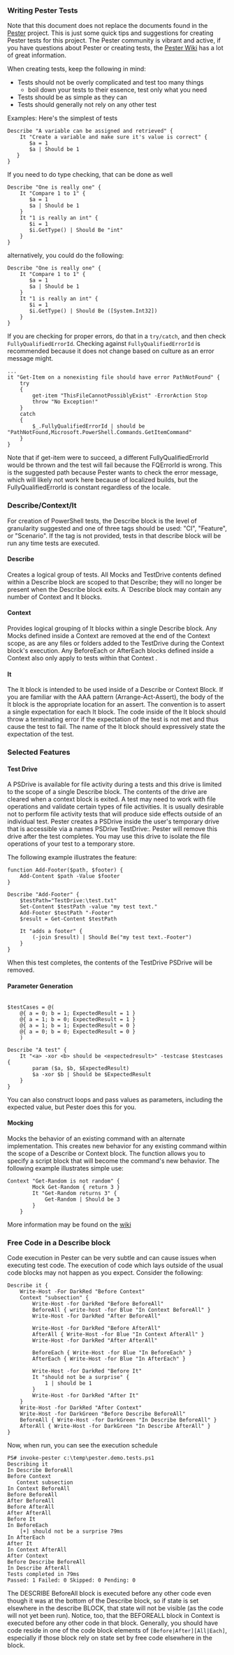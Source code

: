 ### Writing Pester Tests
Note that this document does not replace the documents found in the [Pester](https://github.com/pester/pester "Pester") project. This is just
some quick tips and suggestions for creating Pester tests for this project. The Pester community is vibrant and active, if you have questions
about Pester or creating tests, the [Pester Wiki](https://github.com/pester/pester/wiki) has a lot of great information.

When creating tests, keep the following in mind:
* Tests should not be overly complicated and test too many things
	* boil down your tests to their essence, test only what you need
* Tests should be as simple as they can
* Tests should generally not rely on any other test
	
Examples:
Here's the simplest of tests

```
Describe "A variable can be assigned and retrieved" {
    It "Create a variable and make sure it's value is correct" {
       $a = 1
       $a | Should be 1
   }
} 
```

If you need to do type checking, that can be done as well

```
Describe "One is really one" {
    It "Compare 1 to 1" {
       $a = 1
       $a | Should be 1
    }
    It "1 is really an int" {
       $i = 1
       $i.GetType() | Should Be "int"
    }
} 
```
alternatively, you could do the following:
```
Describe "One is really one" {
    It "Compare 1 to 1" {
       $a = 1
       $a | Should be 1
    }
    It "1 is really an int" {
       $i = 1
       $i.GetType() | Should Be ([System.Int32])
    }
} 
```

If you are checking for proper errors, do that in a `try/catch`, and then check `FullyQualifiedErrorId`. Checking against `FullyQualifiedErrorId` is recommended because it does not change based on culture as an error message might.
```
...
it "Get-Item on a nonexisting file should have error PathNotFound" {
    try
    {
        get-item "ThisFileCannotPossiblyExist" -ErrorAction Stop
        throw "No Exception!"
    }
    catch
    {
        $_.FullyQualifiedErrorId | should be "PathNotFound,Microsoft.PowerShell.Commands.GetItemCommand"
    }
}
```

Note that if get-item were to succeed, a different FullyQualifiedErrorId would be thrown and the test will fail because the FQErrorId is wrong. This is the suggested path because Pester wants to check the error message, which will likely not work here because of localized builds, but the FullyQualifiedErrorId is constant regardless of the locale.

### Describe/Context/It
For creation of PowerShell tests, the Describe block is the level of granularity suggested and one of three tags should be used: "CI", "Feature", or "Scenario". If the tag is not provided, tests in that describe block will be run any time tests are executed.

#### Describe
Creates a logical group of tests. All Mocks and TestDrive contents defined within a Describe block are scoped to that Describe; they will no longer be present when the Describe block exits. A `Describe block may contain any number of Context and It blocks.

#### Context
Provides logical grouping of It blocks within a single Describe block. Any Mocks defined inside a Context are removed at the end of the Context scope, as are any files or folders added to the TestDrive during the Context block's execution. Any BeforeEach or AfterEach blocks defined inside a Context also only apply to tests within that Context .

#### It
The  It  block is intended to be used inside of a  Describe  or  Context  Block. If you are familiar with the AAA pattern (Arrange-Act-Assert), the body of the  It  block is the appropriate location for an assert. The convention is to assert a single expectation for each  It  block. The code inside of the  It  block should throw a terminating error if the expectation of the test is not met and thus cause the test to fail. The name of the  It  block should expressively state the expectation of the test.

### Selected Features

#### Test Drive
A PSDrive is available for file activity during a tests and this drive is limited to the scope of a single Describe block. The contents of the drive are cleared when a context block is exited.
A test may need to work with file operations and validate certain types of file activities. It is usually desirable not to perform file activity tests that will produce side effects outside of an individual test. Pester creates a PSDrive inside the user's temporary drive that is accessible via a names PSDrive TestDrive:. Pester will remove this drive after the test completes. You may use this drive to isolate the file operations of your test to a temporary store.

The following example illustrates the feature:

```
function Add-Footer($path, $footer) {
    Add-Content $path -Value $footer
}

Describe "Add-Footer" {
    $testPath="TestDrive:\test.txt"
    Set-Content $testPath -value "my test text."
    Add-Footer $testPath "-Footer"
    $result = Get-Content $testPath

    It "adds a footer" {
        (-join $result) | Should Be("my test text.-Footer")
    }
}
```

When this test completes, the contents of the TestDrive PSDrive will be removed.

#### Parameter Generation
```

$testCases = @(
    @{ a = 0; b = 1; ExpectedResult = 1 }
    @{ a = 1; b = 0; ExpectedResult = 1 }
    @{ a = 1; b = 1; ExpectedResult = 0 }
    @{ a = 0; b = 0; ExpectedResult = 0 }
    )

Describe "A test" {
	It "<a> -xor <b> should be <expectedresult>" -testcase $testcases {
        param ($a, $b, $ExpectedResult)
		$a -xor $b | Should be $ExpectedResult
	}
}
```

You can also construct loops and pass values as parameters, including the expected value, but Pester does this for you.

#### Mocking
Mocks the behavior of an existing command with an alternate implementation. This creates new behavior for any existing command within the scope of a Describe or Context block. The function allows you to specify a script block that will become the command's new behavior.
The following example illustrates simple use:
```
Context "Get-Random is not random" {
        Mock Get-Random { return 3 }
        It "Get-Random returns 3" {
            Get-Random | Should be 3
        }
    }
```
More information may be found on the [wiki](https://github.com/pester/Pester/wiki/Mock)
### Free Code in a Describe block
Code execution in Pester can be very subtle and can cause issues when executing test code. The execution of code which lays outside of the usual code blocks may not happen as you expect. Consider the following:
```
Describe it {
    Write-Host -For DarkRed "Before Context"
    Context "subsection" {
        Write-Host -for DarkRed "Before BeforeAll"
        BeforeAll { write-host -for Blue "In Context BeforeAll" }
        Write-Host -for DarkRed "After BeforeAll"

        Write-Host -for DarkRed "Before AfterAll"
        AfterAll { Write-Host -for Blue "In Context AfterAll" }
        Write-Host -for DarkRed "After AfterAll"

        BeforeEach { Write-Host -for Blue "In BeforeEach" }
        AfterEach { Write-Host -for Blue "In AfterEach" }

        Write-Host -for DarkRed "Before It"
        It "should not be a surprise" {
            1 | should be 1
        }
        Write-Host -for DarkRed "After It"
    }
    Write-Host -for DarkRed "After Context"
    Write-Host -for DarkGreen "Before Describe BeforeAll" 
    BeforeAll { Write-Host -for DarkGreen "In Describe BeforeAll" }
    AfterAll { Write-Host -for DarkGreen "In Describe AfterAll" }
} 
```

Now, when run, you can see the execution schedule

```
PS# invoke-pester c:\temp\pester.demo.tests.ps1
Describing it
In Describe BeforeAll
Before Context
   Context subsection
In Context BeforeAll
Before BeforeAll
After BeforeAll
Before AfterAll
After AfterAll
Before It
In BeforeEach
    [+] should not be a surprise 79ms
In AfterEach
After It
In Context AfterAll
After Context
Before Describe BeforeAll
In Describe AfterAll
Tests completed in 79ms
Passed: 1 Failed: 0 Skipped: 0 Pending: 0 
```

The DESCRIBE BeforeAll block is executed before any other code even though it was at the bottom of the Describe block, so if state is set elsewhere in the describe BLOCK, that state will not be visible (as the code will not yet been run). Notice, too, that the BEFOREALL block in Context is executed before any other code in that block.
Generally, you should have code reside in one of the code block elements of `[Before|After][All|Each]`, especially if those block rely on state set by free code elsewhere in the block.


